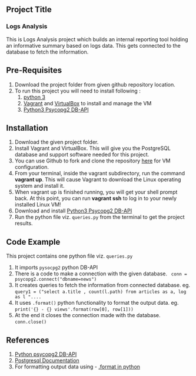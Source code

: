 ## Project Title
### Logs Analysis 
This is Logs Analysis project which builds an internal reporting tool holding an informative summary based on logs data. This gets connected to the database to fetch the information.

## Pre-Requisites
1. Download the project folder from given github repository location. 
2. To run this project you will need to install following :
    1) [python 3](https://www.python.org/downloads/)
    2) [Vagrant](https://www.vagrantup.com/) and [VirtualBox](https://www.virtualbox.org/wiki/Downloads) to install and manage the VM
   3) [Python3 Psycopg2 DB-API](http://initd.org/psycopg/docs/install.html)

## Installation 
1. Download the given project folder.
2. Install Vagrant and VirtualBox. This will give you the PostgreSQL database and support software needed for this project.
3. You can use Github to fork and clone the repository [here](https://github.com/udacity/fullstack-nanodegree-vm) for VM configuration. 
4. From your terminal, inside the vagrant subdirectory, run the command **vagrant up**. This will cause Vagrant to download the Linux operating system and install it.
5. When vagrant up is finished running, you will get your shell prompt back. At this point, you can run **vagrant ssh** to log in to your newly installed Linux VM!
6. Download and install [Python3 Psycopg2 DB-API](http://initd.org/psycopg/docs/install.html)
7. Run the python file viz. `queries.py` from the terminal to get the project results. 

## Code Example 
This project contains one python file viz. `queries.py`
1) It imports `pysocpg2` python DB-API 
2) There is a code to make a connection with the given database.
` conn = psycopg2.connect("dbname=news")`
3) It creates queries to fetch the information from connected database.
eg. `query1 = ("select a.title , count(l.path) from articles as a, log as l "....`
4) It uses `.format()` python functionality to format the output data.
eg. `print('{} - {} views'.format(row[0], row[1]))`
5) At the end it closes the connection made with the database.
`conn.close()`

## References 
1. [Python psycopg2 DB-API](http://initd.org/psycopg/docs/)
2. [Postgresql Documentation](https://www.postgresql.org/docs/9.0/static/index.html)
3. For formatting output data using - [.format in python](https://pyformat.info/)


